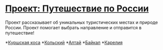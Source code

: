 # [Проект: Путешествие по России](https://buyanauskasaa.github.io/russian-travel/)

Проект рассказывает об уникальных туристических местах и природе России.
Проект помогает выбрать направление и отправится в путешествие!

*[Куршская коса](http://park-kosa.ru/)
*[Кольский](https://www.nationalgeographic.com/pages/topic/yourshot?keywords=kolskiy/)
*[Алтай](https://www.youtube.com/watch?v=7ZEsoV7kWAQ&ab_channel=elivosk)
*[Байкал](https://vk.com/baikalmile)
*[Карелия](http://vodlozero.ru/)
